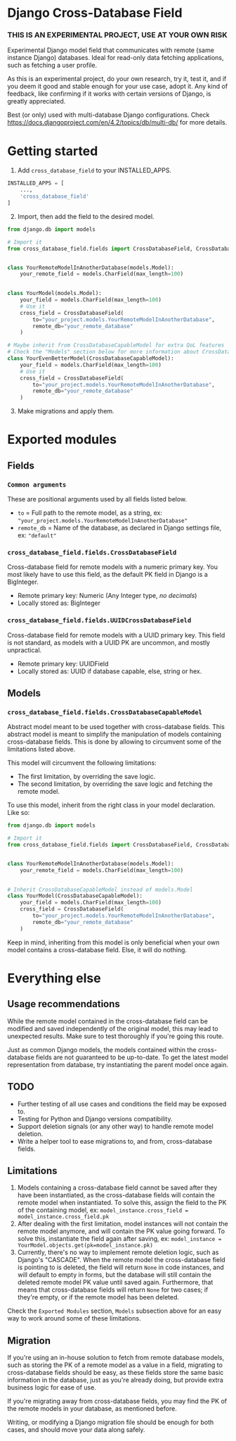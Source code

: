 # Django Cross-Database Field

### THIS IS AN EXPERIMENTAL PROJECT, USE AT YOUR OWN RISK

Experimental Django model field that communicates with remote (same instance Django) databases. Ideal for read-only data
fetching applications, such as fetching a user profile. 

As this is an experimental project, do your own research, try it, test it, and if you deem it good and stable enough
for your use case, adopt it. Any kind of feedback, like confirming if it works with certain versions of Django, is
greatly appreciated.

Best (or only) used with multi-database Django configurations. Check 
https://docs.djangoproject.com/en/4.2/topics/db/multi-db/ for more details.

# Getting started

1. Add `cross_database_field` to your INSTALLED_APPS.

```python
INSTALLED_APPS = [
    ...,
    'cross_database_field'
]
```

2. Import, then add the field to the desired model.

```python
from django.db import models

# Import it
from cross_database_field.fields import CrossDatabaseField, CrossDatabaseCapableModel


class YourRemoteModelInAnotherDatabase(models.Model):
    your_remote_field = models.CharField(max_length=100)

    
class YourModel(models.Model):
    your_field = models.CharField(max_length=100)
    # Use it
    cross_field = CrossDatabaseField(
        to="your_project.models.YourRemoteModelInAnotherDatabase",
        remote_db="your_remote_database"
    )

# Maybe inherit from CrossDatabaseCapableModel for extra QoL features
# Check the "Models" section below for more information about CrossDatabaseCapableModel
class YourEvenBetterModel(CrossDatabaseCapableModel):
    your_field = models.CharField(max_length=100)
    # Use it
    cross_field = CrossDatabaseField(
        to="your_project.models.YourRemoteModelInAnotherDatabase",
        remote_db="your_remote_database"
    )
```

3. Make migrations and apply them.

# Exported modules

## Fields

### `Common arguments`

These are positional arguments used by all fields listed below.

- `to` = Full path to the remote model, as a string, ex: `"your_project.models.YourRemoteModelInAnotherDatabase"`
- `remote_db` = Name of the database, as declared in Django settings file, ex: `"default"`

### `cross_database_field.fields.CrossDatabaseField`

Cross-database field for remote models with a numeric primary key. You most likely have to use this field, as the
default PK field in Django is a BigInteger.

- Remote primary key: Numeric (Any Integer type, *no decimals*)
- Locally stored as: BigInteger

### `cross_database_field.fields.UUIDCrossDatabaseField`

Cross-database field for remote models with a UUID primary key. This field is not standard, as models with a UUID PK
are uncommon, and mostly unpractical.

- Remote primary key: UUIDField
- Locally stored as: UUID if database capable, else, string or hex.

## Models

### `cross_database_field.fields.CrossDatabaseCapableModel`

Abstract model meant to be used together with cross-database fields. This abstract model is meant to simplify the
manipulation of models containing cross-database fields. This is done by allowing to circumvent some of the limitations listed above.

This model will circumvent the following limitations: 

- The first limitation, by overriding the save logic.
- The second limitation, by overriding the save logic and fetching the remote model.

To use this model, inherit from the right class in your model declaration. Like so:

```python
from django.db import models

# Import it
from cross_database_field.fields import CrossDatabaseField, CrossDatabaseCapableModel


class YourRemoteModelInAnotherDatabase(models.Model):
    your_remote_field = models.CharField(max_length=100)

    
# Inherit CrossDatabaseCapableModel instead of models.Model
class YourModel(CrossDatabaseCapableModel):
    your_field = models.CharField(max_length=100)
    cross_field = CrossDatabaseField(
        to="your_project.models.YourRemoteModelInAnotherDatabase",
        remote_db="your_remote_database"
    )
```

Keep in mind, inheriting from this model is only beneficial when your own model contains a cross-database field. Else,
it will do nothing.

# Everything else

## Usage recommendations

While the remote model contained in the cross-database field can be modified and saved independently of the original model,
this may lead to unexpected results. Make sure to test thoroughly if you're going this route.

Just as common Django models, the models contained within the cross-database fields are not guaranteed to be up-to-date.
To get the latest model representation from database, try instantiating the parent model once again.

## TODO

- Further testing of all use cases and conditions the field may be exposed to.
- Testing for Python and Django versions compatibility.
- Support deletion signals (or any other way) to handle remote model deletion.
- Write a helper tool to ease migrations to, and from, cross-database fields.

## Limitations

1. Models containing a cross-database field cannot be saved after they have been instantiated, as the cross-database 
fields will contain the remote model when instantiated. To solve this, assign the field to the PK of the containing model,
ex: `model_instance.cross_field = model_instance.cross_field.pk`
2. After dealing with the first limitation, model instances will not contain the remote model anymore, and will contain
the PK value going forward. To solve this, instantiate the field again after saving, ex:
`model_instance = YourModel.objects.get(pk=model_instance.pk)`
3. Currently, there's no way to implement remote deletion logic, such as Django's "CASCADE". When the remote model the 
cross-database field is pointing to is deleted, the field will return `None` in code instances, and will default
to empty in forms, but the database will still contain the deleted remote model PK value until saved again. Furthermore,
that means that cross-database fields will return `None` for two cases; if they're empty, or if the remote model has 
been deleted.

Check the `Exported Modules` section, `Models` subsection above for an easy way to work around some of these limitations.

## Migration

If you're using an in-house solution to fetch from remote database models, such as storing the PK of a remote model as
a value in a field, migrating to cross-database fields should be easy, as these fields store the same basic
information in the database, just as you're already doing, but provide extra business logic for ease of use.

If you're migrating away from cross-database fields, you may find the PK of the remote models in your database, as
mentioned before.

Writing, or modifying a Django migration file should be enough for both cases, and should move your data along safely.
